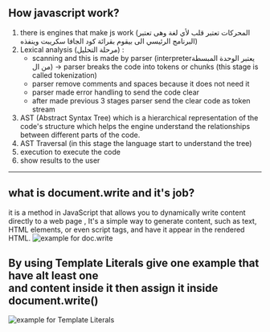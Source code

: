 ## How javascript work?
1.  there is engines that make js work (المحركات تعتبر قلب لأي لغة وهى تعتبر البرنامج الرئيسي الى بيقوم بقرائة كود الجافا سكريبت وينفذه)
2.  Lexical analysis (مرحلة التحليل) :
    *  scanning and this is made by parser (interpreterيعتبر الوحدة المبسطة من ال) -> parser breaks the code into tokens or chunks (this stage is called tokenization)
    *  parser remove comments and spaces because it does not need it
    *  parser made error handling to send the code clear
    *  after made previous 3 stages parser send the clear code as token stream
3. AST (Abstract Syntax Tree) which is a hierarchical representation of the code's structure which helps the engine understand the relationships between different parts of the code.
4. AST Traversal (in this stage the language start to understand the tree)
4. execution to execute the code
4. show results to the user
---
## what is document.write and it's job?
it is a method in JavaScript that allows you to dynamically write content directly to a web page , It's a simple way to generate content, such as text, HTML elements, or even script tags, and have it appear in the rendered HTML.
![example for doc.write](../imgs/code.png)
## By using Template Literals  give one example that have alt least one <div> and content inside it then assign it  inside document.write()
![example for Template Literals](../imgs/code2.png)
